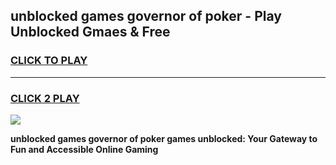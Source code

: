 
## unblocked games governor of poker - Play Unblocked Gmaes & Free
<h3>
<a href="https://news.freeplayer.one?title=unblocked_games_governor_of_poker&ref=16F">CLICK TO PLAY</a></h3>
<hr>

<h3>
<a href="https://news.freeplayer.one?title=unblocked_games_governor_of_poker&ref=16F">CLICK 2 PLAY</a>
  
</h3>

<a href="https://news.freeplayer.one?title=unblocked_games_governor_of_poker&ref=16F/"><img src="https://clearcache.store/games.png"></a>


**unblocked games governor of poker games unblocked: Your Gateway to Fun and Accessible Online Gaming**
